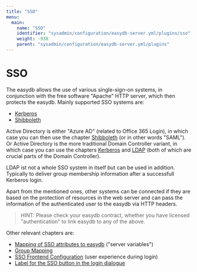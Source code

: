 ```yaml
---
title: "SSO"
menu:
  main:
    name: "SSO"
    identifier: "sysadmin/configuration/easydb-server.yml/plugins/sso"
    weight: -938
    parent: "sysadmin/configuration/easydb-server.yml/plugins"
---
```


# SSO

The easydb allows the use of various single-sign-on systems, in conjunction with the free software "Apache" HTTP server, which then protects the easydb. Mainly supported SSO systems are:

* [Kerberos](kerberos)
* [Shibboleth](shibboleth)

Active Directory is either "Azure AD" (related to Office 365 Login), in which case you can then use the chapter [Shibboleth](shibboleth) (or in other words "SAML"). Or Active Directory is the more traditional Domain Controller variant, in which case you can use the chapters [Kerberos](kerberos) and [LDAP](../ldap) (both of which are crucial parts of the Domain Controller).

LDAP ist not a whole SSO system in itself but can be used in addition. Typically to deliver group membership information after a successfull Kerberos login.

Apart from the mentioned ones, other systems can be connected if they are based on the protection of resources in the web server and can pass the information of the authenticated user to the easydb via HTTP headers.

> HINT: Please check your easydb contract, whether you have licensed "authentication" to link easydb to any of the above.

Other relevant chapters are:

* [Mapping of SSO attributes to easydb](attribute_mapping) ("server variables")
* [Group Mapping](/en/webfrontend/rightsmanagement/groups/#authentication-services)
* [SSO Frontend Configuration](frontend_configuration) (user experience during login)
* [Label for the SSO button in the login dialogue](/de/webfrontend/administration/base-config/login/#anmeldedienste-sso)


